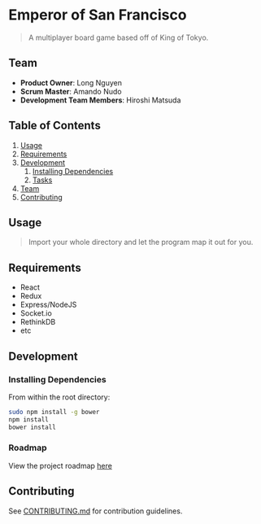 # Emperor of San Francisco

> A multiplayer board game based off of King of Tokyo.


## Team

  - __Product Owner__: Long Nguyen
  - __Scrum Master__: Amando Nudo
  - __Development Team Members__: Hiroshi Matsuda

## Table of Contents

1. [Usage](#Usage)
1. [Requirements](#requirements)
1. [Development](#development)
    1. [Installing Dependencies](#installing-dependencies)
    1. [Tasks](#tasks)
1. [Team](#team)
1. [Contributing](#contributing)

## Usage

>Import your whole directory and let the program map it out for you.



## Requirements

- React
- Redux
- Express/NodeJS
- Socket.io
- RethinkDB
- etc

## Development

### Installing Dependencies

From within the root directory:

```sh
sudo npm install -g bower
npm install
bower install
```

### Roadmap

View the project roadmap [here](LINK_TO_PROJECT_ISSUES)


## Contributing

See [CONTRIBUTING.md](CONTRIBUTING.md) for contribution guidelines.
